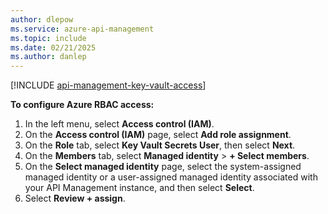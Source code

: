 ```yaml
---
author: dlepow
ms.service: azure-api-management
ms.topic: include
ms.date: 02/21/2025
ms.author: danlep
---   
```

[!INCLUDE [api-management-key-vault-access](api-management-key-vault-access.md)]
    
**To configure Azure RBAC access:<br/>**

1. In the left menu, select **Access control (IAM)**.
1. On the **Access control (IAM)** page, select **Add role assignment**.
1. On the **Role** tab, select **Key Vault Secrets User**, then select **Next**.
1. On the **Members** tab, select **Managed identity** > **+ Select members**.
1. On the **Select managed identity** page, select the system-assigned managed identity or a user-assigned managed identity associated with your API Management instance, and then select **Select**.
1. Select **Review + assign**.